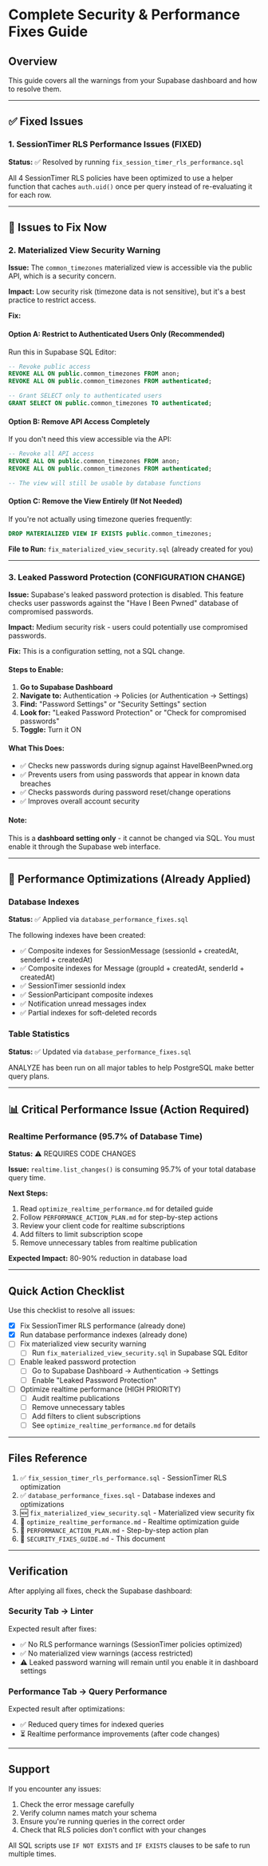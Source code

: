 # Complete Security & Performance Fixes Guide

## Overview
This guide covers all the warnings from your Supabase dashboard and how to resolve them.

---

## ✅ Fixed Issues

### 1. SessionTimer RLS Performance Issues (FIXED)
**Status:** ✅ Resolved by running `fix_session_timer_rls_performance.sql`

All 4 SessionTimer RLS policies have been optimized to use a helper function that caches `auth.uid()` once per query instead of re-evaluating it for each row.

---

## 🔧 Issues to Fix Now

### 2. Materialized View Security Warning

**Issue:** The `common_timezones` materialized view is accessible via the public API, which is a security concern.

**Impact:** Low security risk (timezone data is not sensitive), but it's a best practice to restrict access.

**Fix:**

#### Option A: Restrict to Authenticated Users Only (Recommended)
Run this in Supabase SQL Editor:

```sql
-- Revoke public access
REVOKE ALL ON public.common_timezones FROM anon;
REVOKE ALL ON public.common_timezones FROM authenticated;

-- Grant SELECT only to authenticated users
GRANT SELECT ON public.common_timezones TO authenticated;
```

#### Option B: Remove API Access Completely
If you don't need this view accessible via the API:

```sql
-- Revoke all API access
REVOKE ALL ON public.common_timezones FROM anon;
REVOKE ALL ON public.common_timezones FROM authenticated;

-- The view will still be usable by database functions
```

#### Option C: Remove the View Entirely (If Not Needed)
If you're not actually using timezone queries frequently:

```sql
DROP MATERIALIZED VIEW IF EXISTS public.common_timezones;
```

**File to Run:** `fix_materialized_view_security.sql` (already created for you)

---

### 3. Leaked Password Protection (CONFIGURATION CHANGE)

**Issue:** Supabase's leaked password protection is disabled. This feature checks user passwords against the "Have I Been Pwned" database of compromised passwords.

**Impact:** Medium security risk - users could potentially use compromised passwords.

**Fix:** This is a configuration setting, not a SQL change.

#### Steps to Enable:

1. **Go to Supabase Dashboard**
2. **Navigate to:** Authentication → Policies (or Authentication → Settings)
3. **Find:** "Password Settings" or "Security Settings" section
4. **Look for:** "Leaked Password Protection" or "Check for compromised passwords"
5. **Toggle:** Turn it ON

#### What This Does:
- ✅ Checks new passwords during signup against HaveIBeenPwned.org
- ✅ Prevents users from using passwords that appear in known data breaches
- ✅ Checks passwords during password reset/change operations
- ✅ Improves overall account security

#### Note:
This is a **dashboard setting only** - it cannot be changed via SQL. You must enable it through the Supabase web interface.

---

## 🚀 Performance Optimizations (Already Applied)

### Database Indexes
**Status:** ✅ Applied via `database_performance_fixes.sql`

The following indexes have been created:
- ✅ Composite indexes for SessionMessage (sessionId + createdAt, senderId + createdAt)
- ✅ Composite indexes for Message (groupId + createdAt, senderId + createdAt)
- ✅ SessionTimer sessionId index
- ✅ SessionParticipant composite indexes
- ✅ Notification unread messages index
- ✅ Partial indexes for soft-deleted records

### Table Statistics
**Status:** ✅ Updated via `database_performance_fixes.sql`

ANALYZE has been run on all major tables to help PostgreSQL make better query plans.

---

## 📊 Critical Performance Issue (Action Required)

### Realtime Performance (95.7% of Database Time)

**Status:** ⚠️ REQUIRES CODE CHANGES

**Issue:** `realtime.list_changes()` is consuming 95.7% of your total database query time.

**Next Steps:**
1. Read `optimize_realtime_performance.md` for detailed guide
2. Follow `PERFORMANCE_ACTION_PLAN.md` for step-by-step actions
3. Review your client code for realtime subscriptions
4. Add filters to limit subscription scope
5. Remove unnecessary tables from realtime publication

**Expected Impact:** 80-90% reduction in database load

---

## Quick Action Checklist

Use this checklist to resolve all issues:

- [x] Fix SessionTimer RLS performance (already done)
- [x] Run database performance indexes (already done)
- [ ] Fix materialized view security warning
  - [ ] Run `fix_materialized_view_security.sql` in Supabase SQL Editor
- [ ] Enable leaked password protection
  - [ ] Go to Supabase Dashboard → Authentication → Settings
  - [ ] Enable "Leaked Password Protection"
- [ ] Optimize realtime performance (HIGH PRIORITY)
  - [ ] Audit realtime publications
  - [ ] Remove unnecessary tables
  - [ ] Add filters to client subscriptions
  - [ ] See `optimize_realtime_performance.md` for details

---

## Files Reference

1. ✅ `fix_session_timer_rls_performance.sql` - SessionTimer RLS optimization
2. ✅ `database_performance_fixes.sql` - Database indexes and optimizations
3. 🆕 `fix_materialized_view_security.sql` - Materialized view security fix
4. 📖 `optimize_realtime_performance.md` - Realtime optimization guide
5. 📖 `PERFORMANCE_ACTION_PLAN.md` - Step-by-step action plan
6. 📖 `SECURITY_FIXES_GUIDE.md` - This document

---

## Verification

After applying all fixes, check the Supabase dashboard:

### Security Tab → Linter
Expected result after fixes:
- ✅ No RLS performance warnings (SessionTimer policies optimized)
- ✅ No materialized view warnings (access restricted)
- ⚠️ Leaked password warning will remain until you enable it in dashboard settings

### Performance Tab → Query Performance
Expected result after optimizations:
- ✅ Reduced query times for indexed queries
- ⏳ Realtime performance improvements (after code changes)

---

## Support

If you encounter any issues:
1. Check the error message carefully
2. Verify column names match your schema
3. Ensure you're running queries in the correct order
4. Check that RLS policies don't conflict with your changes

All SQL scripts use `IF NOT EXISTS` and `IF EXISTS` clauses to be safe to run multiple times.
